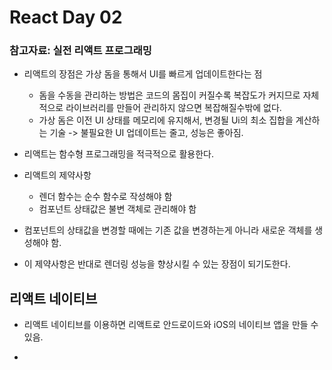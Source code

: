 # React Day 02

### 참고자료: 실전 리액트 프로그래밍

- 리액트의 장점은 가상 돔을 통해서 UI를 빠르게 업데이트한다는 점
  - 돔을 수동을 관리하는 방법은 코드의 몸집이 커질수록 복잡도가 커지므로 자체적으로 라이브러리를 만들어 관리하지 않으면 복잡해질수밖에 없다.
  - 가상 돔은 이전 UI 상태를 메모리에 유지해서, 변경될 Ui의 최소 집합을 계산하는 기술 -> 불필요한 UI 업데이트는 줄고, 성능은 좋아짐.
- 리액트는 함수형 프로그래밍을 적극적으로 활용한다.

- 리액트의 제약사항
  - 렌더 함수는 순수 함수로 작성해야 함
  - 컴포넌트 상태값은 불변 객체로 관리해야 함

- 컴포넌트의 상태값을 변경할 때에는 기존 값을 변경하는게 아니라 새로운 객체를 생성해야 함.

* 이 제약사항은 반대로 렌더링 성능을 향상시킬 수 있는 장점이 되기도한다.

## 리액트 네이티브
- 리액트 네이티브를 이용하면 리액트로 안드로이드와 iOS의 네이티브 앱을 만들 수 있음.

-